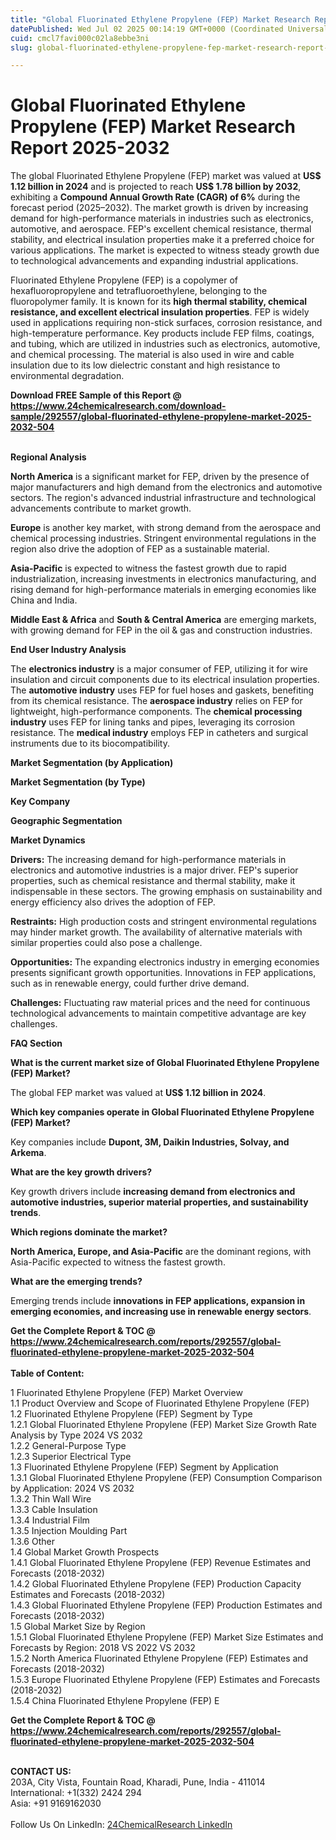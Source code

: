 ```yaml
---
title: "Global Fluorinated Ethylene Propylene (FEP) Market Research Report 2025-2032"
datePublished: Wed Jul 02 2025 00:14:19 GMT+0000 (Coordinated Universal Time)
cuid: cmcl7favi000c02la8ebbe3ni
slug: global-fluorinated-ethylene-propylene-fep-market-research-report-2025-2032

---
```


# Global Fluorinated Ethylene Propylene (FEP) Market Research Report 2025-2032

<p>The global Fluorinated Ethylene Propylene (FEP) market was valued at <strong>US$ 1.12 billion in 2024</strong> and is projected to reach <strong>US$ 1.78 billion by 2032</strong>, exhibiting a <strong>Compound Annual Growth Rate (CAGR) of 6%</strong> during the forecast period (2025–2032). The market growth is driven by increasing demand for high-performance materials in industries such as electronics, automotive, and aerospace. FEP's excellent chemical resistance, thermal stability, and electrical insulation properties make it a preferred choice for various applications. The market is expected to witness steady growth due to technological advancements and expanding industrial applications.</p><p>
</p><p>Fluorinated Ethylene Propylene (FEP) is a copolymer of hexafluoropropylene and tetrafluoroethylene, belonging to the fluoropolymer family. It is known for its <strong>high thermal stability, chemical resistance, and excellent electrical insulation properties</strong>. FEP is widely used in applications requiring non-stick surfaces, corrosion resistance, and high-temperature performance. Key products include FEP films, coatings, and tubing, which are utilized in industries such as electronics, automotive, and chemical processing. The material is also used in wire and cable insulation due to its low dielectric constant and high resistance to environmental degradation.</p><div><b>Download FREE Sample of this Report @ 
            <a href="https://www.24chemicalresearch.com/download-sample/292557/global-fluorinated-ethylene-propylene-market-2025-2032-504">
            https://www.24chemicalresearch.com/download-sample/292557/global-fluorinated-ethylene-propylene-market-2025-2032-504</a></b></div><br><p>
<strong>Regional Analysis</strong></p><p>
</p><p><strong>North America</strong> is a significant market for FEP, driven by the presence of major manufacturers and high demand from the electronics and automotive sectors. The region's advanced industrial infrastructure and technological advancements contribute to market growth.</p><p>
</p><p><strong>Europe</strong> is another key market, with strong demand from the aerospace and chemical processing industries. Stringent environmental regulations in the region also drive the adoption of FEP as a sustainable material.</p><p>
</p><p><strong>Asia-Pacific</strong> is expected to witness the fastest growth due to rapid industrialization, increasing investments in electronics manufacturing, and rising demand for high-performance materials in emerging economies like China and India.</p><p>
</p><p><strong>Middle East &amp; Africa</strong> and <strong>South &amp; Central America</strong> are emerging markets, with growing demand for FEP in the oil &amp; gas and construction industries.</p><p>
<strong>End User Industry Analysis</strong></p><p>
</p><p>The <strong>electronics industry</strong> is a major consumer of FEP, utilizing it for wire insulation and circuit components due to its electrical insulation properties. The <strong>automotive industry</strong> uses FEP for fuel hoses and gaskets, benefiting from its chemical resistance. The <strong>aerospace industry</strong> relies on FEP for lightweight, high-performance components. The <strong>chemical processing industry</strong> uses FEP for lining tanks and pipes, leveraging its corrosion resistance. The <strong>medical industry</strong> employs FEP in catheters and surgical instruments due to its biocompatibility.</p><p>
<strong>Market Segmentation (by Application)</strong></p><p>
</p><p>
<strong>Market Segmentation (by Type)</strong></p><p>
</p><p>
<strong>Key Company</strong></p><p>
</p><p>
<strong>Geographic Segmentation</strong></p><p>
</p><p>
<strong>Market Dynamics</strong></p><p>
</p><p><strong>Drivers:</strong> The increasing demand for high-performance materials in electronics and automotive industries is a major driver. FEP's superior properties, such as chemical resistance and thermal stability, make it indispensable in these sectors. The growing emphasis on sustainability and energy efficiency also drives the adoption of FEP.</p><p>
</p><p><strong>Restraints:</strong> High production costs and stringent environmental regulations may hinder market growth. The availability of alternative materials with similar properties could also pose a challenge.</p><p>
</p><p><strong>Opportunities:</strong> The expanding electronics industry in emerging economies presents significant growth opportunities. Innovations in FEP applications, such as in renewable energy, could further drive demand.</p><p>
</p><p><strong>Challenges:</strong> Fluctuating raw material prices and the need for continuous technological advancements to maintain competitive advantage are key challenges.</p><p>
<strong>FAQ Section</strong></p><p>
<strong>What is the current market size of Global Fluorinated Ethylene Propylene (FEP) Market?</strong></p><p>
</p><p>The global FEP market was valued at <strong>US$ 1.12 billion in 2024</strong>.</p><p>
<strong>Which key companies operate in Global Fluorinated Ethylene Propylene (FEP) Market?</strong></p><p>
</p><p>Key companies include <strong>Dupont, 3M, Daikin Industries, Solvay, and Arkema</strong>.</p><p>
<strong>What are the key growth drivers?</strong></p><p>
</p><p>Key growth drivers include <strong>increasing demand from electronics and automotive industries, superior material properties, and sustainability trends</strong>.</p><p>
<strong>Which regions dominate the market?</strong></p><p>
</p><p><strong>North America, Europe, and Asia-Pacific</strong> are the dominant regions, with Asia-Pacific expected to witness the fastest growth.</p><p>
<strong>What are the emerging trends?</strong></p><p>
</p><p>Emerging trends include <strong>innovations in FEP applications, expansion in emerging economies, and increasing use in renewable energy sectors</strong>.</p>

<div><b>Get the Complete Report & TOC @ 
            <a href="https://www.24chemicalresearch.com/reports/292557/global-fluorinated-ethylene-propylene-market-2025-2032-504">
            https://www.24chemicalresearch.com/reports/292557/global-fluorinated-ethylene-propylene-market-2025-2032-504</a></b></div><br>
            <b>Table of Content:</b><p>1 Fluorinated Ethylene Propylene (FEP) Market Overview<br />
    1.1 Product Overview and Scope of Fluorinated Ethylene Propylene (FEP)<br />
    1.2 Fluorinated Ethylene Propylene (FEP) Segment by Type<br />
        1.2.1 Global Fluorinated Ethylene Propylene (FEP) Market Size Growth Rate Analysis by Type 2024 VS 2032<br />
        1.2.2 General-Purpose Type<br />
        1.2.3 Superior Electrical Type<br />
    1.3 Fluorinated Ethylene Propylene (FEP) Segment by Application<br />
        1.3.1 Global Fluorinated Ethylene Propylene (FEP) Consumption Comparison by Application: 2024 VS 2032<br />
        1.3.2 Thin Wall Wire<br />
        1.3.3 Cable Insulation<br />
        1.3.4 Industrial Film<br />
        1.3.5 Injection Moulding Part<br />
        1.3.6 Other<br />
    1.4 Global Market Growth Prospects<br />
        1.4.1 Global Fluorinated Ethylene Propylene (FEP) Revenue Estimates and Forecasts (2018-2032)<br />
        1.4.2 Global Fluorinated Ethylene Propylene (FEP) Production Capacity Estimates and Forecasts (2018-2032)<br />
        1.4.3 Global Fluorinated Ethylene Propylene (FEP) Production Estimates and Forecasts (2018-2032)<br />
    1.5 Global Market Size by Region<br />
        1.5.1 Global Fluorinated Ethylene Propylene (FEP) Market Size Estimates and Forecasts by Region: 2018 VS 2022 VS 2032<br />
        1.5.2 North America Fluorinated Ethylene Propylene (FEP) Estimates and Forecasts (2018-2032)<br />
        1.5.3 Europe Fluorinated Ethylene Propylene (FEP) Estimates and Forecasts (2018-2032)<br />
        1.5.4 China Fluorinated Ethylene Propylene (FEP) E</p>

<div><b>Get the Complete Report & TOC @ 
            <a href="https://www.24chemicalresearch.com/reports/292557/global-fluorinated-ethylene-propylene-market-2025-2032-504">
            https://www.24chemicalresearch.com/reports/292557/global-fluorinated-ethylene-propylene-market-2025-2032-504</a></b></div><br>

<b>CONTACT US:</b><br>
            203A, City Vista, Fountain Road, Kharadi, Pune, India - 411014<br>
            International: +1(332) 2424 294<br>
            Asia: +91 9169162030 <br><br>
            Follow Us On LinkedIn: <a href="https://www.linkedin.com/company/24chemicalresearch/">24ChemicalResearch LinkedIn</a>